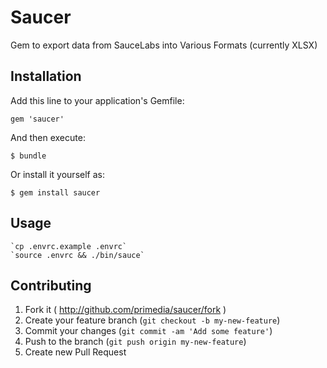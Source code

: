 # Saucer

Gem to export data from SauceLabs into Various Formats (currently XLSX)

## Installation

Add this line to your application's Gemfile:

    gem 'saucer'

And then execute:

    $ bundle

Or install it yourself as:

    $ gem install saucer

## Usage

    `cp .envrc.example .envrc`
    `source .envrc && ./bin/sauce`

## Contributing

1. Fork it ( http://github.com/primedia/saucer/fork )
2. Create your feature branch (`git checkout -b my-new-feature`)
3. Commit your changes (`git commit -am 'Add some feature'`)
4. Push to the branch (`git push origin my-new-feature`)
5. Create new Pull Request
